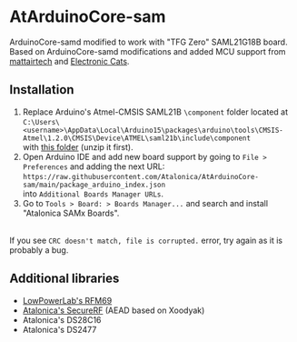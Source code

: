 # AtArduinoCore-sam
ArduinoCore-samd modified to work with "TFG Zero" SAML21G18B board.<br>
Based on ArduinoCore-samd modifications and added MCU support from [mattairtech](https://github.com/mattairtech/ArduinoCore-samd) and [Electronic Cats](https://github.com/ElectronicCats/ArduinoCore-samd).

## Installation
1. Replace Arduino's Atmel-CMSIS SAML21B `\component` folder located at<br>
`C:\Users\<username>\AppData\Local\Arduino15\packages\arduino\tools\CMSIS-Atmel\1.2.0\CMSIS\Device\ATMEL\saml21b\include\component`<br>
with [this folder](https://github.com/Atalonica/AtArduinoCore-sam/raw/main/component.zip) (unzip it first).
2. Open Arduino IDE and add new board support by going to `File > Preferences` and adding the next URL:<br>
`https://raw.githubusercontent.com/Atalonica/AtArduinoCore-sam/main/package_arduino_index.json`<br>
into `Additional Boards Manager URLs`.
3. Go to `Tools > Board: > Boards Manager...` and search and install "Atalonica SAMx Boards".<br><br>
 
If you see `CRC doesn't match, file is corrupted.` error, try again as it is probably a bug.

## Additional libraries
- [LowPowerLab's RFM69](https://github.com/LowPowerLab/RFM69/)
- [Atalonica's SecureRF](https://github.com/Atalonica/SecureRF) (AEAD based on Xoodyak)
- Atalonica's DS28C16
- Atalonica's DS2477
